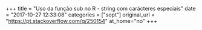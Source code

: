 +++
title = "Uso da função sub no R - string com carácteres especiais"
date = "2017-10-27 12:33:08"
categories = ["sopt"]
original_url = "https://pt.stackoverflow.com/q/250154"
at_home="no"
+++

